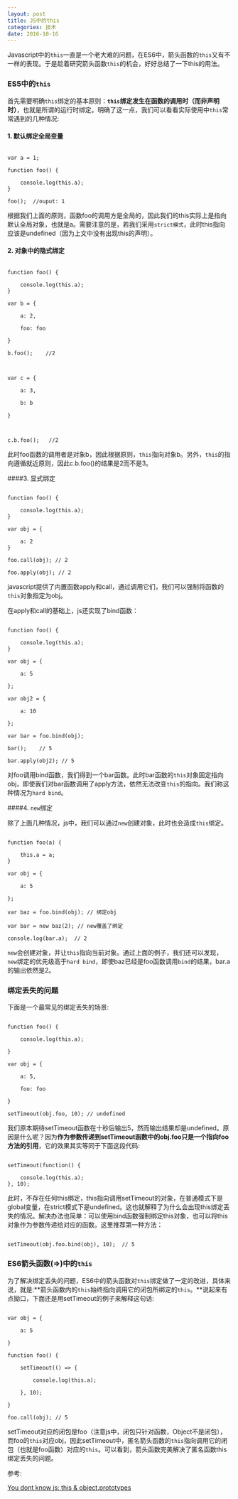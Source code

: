 ```yaml
---
layout: post
title: JS中的this
categories: 技术
date: 2016-10-16
---
```

Javascript中的``this``一直是一个老大难的问题，在ES6中，箭头函数的```this```又有不一样的表现。于是趁着研究箭头函数```this```的机会，好好总结了一下this的用法。

### ES5中的```this```

首先需要明确``this``绑定的基本原则：**``this``绑定发生在函数的调用时（而非声明时）**，也就是所谓的运行时绑定。明确了这一点，我们可以看看实际使用中``this``常常遇到的几种情况:

#### 1. 默认绑定全局变量

```

var a = 1;

function foo() {

    console.log(this.a);
}

foo();  //ouput: 1

```

根据我们上面的原则，函数foo的调用方是全局的，因此我们的this实际上是指向默认全局对象，也就是a。需要注意的是，若我们采用```strict模式```，此时this指向应该是undefined（因为上文中没有出现this的声明）。

#### 2. 对象中的隐式绑定

```

function foo() {

    console.log(this.a);
}

var b = {

    a: 2,

    foo: foo

}

b.foo();    //2



var c = {

    a: 3,

    b: b

}



c.b.foo();   //2

```

此时foo函数的调用者是对象b，因此根据原则，```this```指向对象b。另外，``this``的指向遵循就近原则，因此c.b.foo()的结果是2而不是3。

####3. 显式绑定

```

function foo() {

    console.log(this.a);
}

var obj = {

    a: 2
}

foo.call(obj); // 2

foo.apply(obj); // 2

```

javascript提供了内置函数apply和call，通过调用它们，我们可以强制将函数的``this``对象指定为obj。

在apply和call的基础上，js还实现了bind函数：

```

function foo() {

    console.log(this.a);
}

var obj = {

    a: 5

};

var obj2 = {

    a: 10

};

var bar = foo.bind(obj);

bar();    // 5

bar.apply(obj2); // 5

```

对foo调用bind函数，我们得到一个bar函数。此时bar函数的``this``对象固定指向obj，即使我们对bar函数调用了apply方法，依然无法改变``this``的指向。我们称这种情况为``hard bind``。

####4. ``new``绑定

除了上面几种情况，js中，我们可以通过``new``创建对象，此时也会造成``this``绑定。

```

function foo(a) {

    this.a = a;
}

var obj = {

    a: 5

};

var baz = foo.bind(obj); // 绑定obj

var bar = new baz(2); // new覆盖了绑定

console.log(bar.a);  // 2

```

``new``会创建对象，并让``this``指向当前对象。通过上面的例子，我们还可以发现，``new``绑定的优先级高于``hard bind``，即使baz已经是foo函数调用``bind``的结果，bar.a的输出依然是2。



### 绑定丢失的问题

下面是一个最常见的绑定丢失的场景:

```

function foo() {

    console.log(this.a);

}

var obj = {

    a: 5,

    foo: foo

}

setTimeout(obj.foo, 10); // undefined

```

我们原本期待setTimeout函数在十秒后输出5，然而输出结果却是undefined。原因是什么呢？因为**作为参数传递到setTimeout函数中的obj.foo只是一个指向foo方法的引用**，它的效果其实等同于下面这段代码:

```

setTimeout(function() {

    console.log(this.a);
}, 10);

```

此时，不存在任何this绑定，this指向调用setTimeout的对象，在普通模式下是global变量，在strict模式下是undefined。这也就解释了为什么会出现this绑定丢失的情况。解决办法也简单：可以使用bind函数强制绑定this对象，也可以将this对象作为参数传递给对应的函数。这里推荐第一种方法：

```

setTimeout(obj.foo.bind(obj), 10);  // 5

```

### ES6箭头函数(=>)中的```this```

为了解决绑定丢失的问题，ES6中的箭头函数对``this``绑定做了一定的改进，具体来说，就是:**箭头函数内的``this``始终指向调用它的闭包所绑定的``this``。**说起来有点拗口，下面还是用setTimeout的例子来解释这句话:

```

var obj = {

    a: 5

}

function foo() {

    setTimeout(() => {    

        console.log(this.a);

    }, 10);

}

foo.call(obj); // 5

```

setTimeout对应的闭包是foo（注意js中，闭包只针对函数，Object不是闭包），而foo的``this``对应obj，因此setTimeout中，匿名箭头函数的``this``指向调用它的闭包（也就是foo函数）对应的``this``。可以看到，箭头函数完美解决了匿名函数this绑定丢失的问题。

  

参考:

[You dont know js: this & object.prototypes](https://github.com/getify/You-Dont-Know-JS/blob/master/this%20%26%20object%20prototypes/ch2.md)
